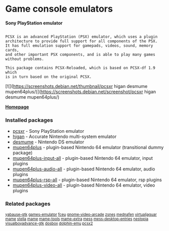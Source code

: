 # Game console emulators

__Sony PlayStation emulator__

```

PCSX is an advanced PlayStation (PSX) emulator, which uses a plugin
architecture to provide full support for all components of the PSX.
It has full emulation support for gamepads, videos, sound, memory cards,
and other important PSX components, and is able to play many games
without problems.

This package contains PCSX-Reloaded, which is based on PCSX-df 1.9 which
is in turn based on the original PCSX.

```

[![](https://screenshots.debian.net/thumbnail/pcsxr
higan
desmume
mupen64plus/)](https://screenshots.debian.net/screenshot/pcsxr
higan
desmume
mupen64plus/)


 **[Homepage](http://pcsxr.codeplex.com/)**

### Installed packages

* [pcsxr](https://packages.debian.org/stretch/pcsxr) - Sony PlayStation emulator
* [higan](https://packages.debian.org/stretch/higan) - Accurate Nintendo multi-system emulator
* [desmume](https://packages.debian.org/stretch/desmume) - Nintendo DS emulator
* [mupen64plus](https://packages.debian.org/stretch/mupen64plus) - plugin-based Nintendo 64 emulator (transitional dummy package)
* [mupen64plus-input-all](https://packages.debian.org/stretch/mupen64plus-input-all) - plugin-based Nintendo 64 emulator, input plugins
* [mupen64plus-audio-all](https://packages.debian.org/stretch/mupen64plus-audio-all) - plugin-based Nintendo 64 emulator, audio plugins
* [mupen64plus-rsp-all](https://packages.debian.org/stretch/mupen64plus-rsp-all) - plugin-based Nintendo 64 emulator, rsp plugins
* [mupen64plus-video-all](https://packages.debian.org/stretch/mupen64plus-video-all) - plugin-based Nintendo 64 emulator, video plugins

### Related packages

<sub> [yabause-gtk](https://packages.debian.org/stretch/yabause-gtk) [games-emulator](https://packages.debian.org/stretch/games-emulator) [fceu](https://packages.debian.org/stretch/fceu) [gnome-video-arcade](https://packages.debian.org/stretch/gnome-video-arcade) [zsnes](https://packages.debian.org/stretch/zsnes) [mednafen](https://packages.debian.org/stretch/mednafen) [virtualjaguar](https://packages.debian.org/stretch/virtualjaguar) [mame](https://packages.debian.org/stretch/mame) [stella](https://packages.debian.org/stretch/stella) [mame](https://packages.debian.org/stretch/mame) [mame-tools](https://packages.debian.org/stretch/mame-tools) [mame-extra](https://packages.debian.org/stretch/mame-extra) [mess](https://packages.debian.org/stretch/mess) [mess-desktop-entries](https://packages.debian.org/stretch/mess-desktop-entries) [nestopia](https://packages.debian.org/stretch/nestopia) [visualboyadvance-gtk](https://packages.debian.org/stretch/visualboyadvance-gtk) [dosbox](https://packages.debian.org/stretch/dosbox) [dolphin-emu](https://packages.debian.org/stretch/dolphin-emu) [pcsx2](https://packages.debian.org/stretch/pcsx2)  </sub>
